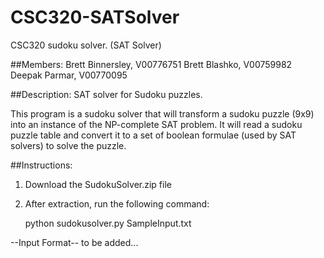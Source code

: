 # CSC320-SATSolver
CSC320 sudoku solver. (SAT Solver)

##Members:
Brett Binnersley, V00776751
Brett Blashko, V00759982
Deepak Parmar, V00770095

##Description:
SAT solver for Sudoku puzzles.

This program is a sudoku solver that will transform a sudoku puzzle (9x9) into an 
instance of the NP-complete SAT problem.  It will read a sudoku puzzle table and 
convert it to a set of boolean formulae (used by SAT solvers) to solve the puzzle.

##Instructions:

1) Download the SudokuSolver.zip file

2) After extraction, run the following command: 

	python sudokusolver.py SampleInput.txt

--Input Format--
to be added...

